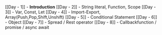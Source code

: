 [[Day - 1]] - **Introduction**
[[Day - 2]] - String literal, Function, Scope
[[Day - 3]] -  Var, Const, Let
[[Day - 4]] - Import-Export, Array(Push,Pop,Shift,Unshift)
[[Day - 5]] -  Conditional Statement
[[Day - 6]] - Object
[[Day - 7]] - Spread / Rest operator
[[Day - 8]] - Callbackfunction / promise / async await